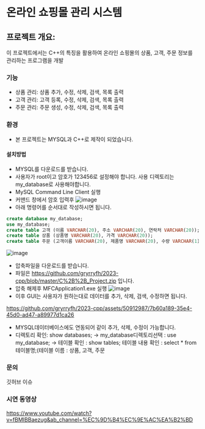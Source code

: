 # 온라인 쇼핑몰 관리 시스템
## 프로젝트 개요:
  이 프로젝트에서는 C++의 특징을 활용하여 온라인 쇼핑몰의 상품, 고객, 주문 정보를 관리하는 프로그램을 개발
### 기능
* 상품 관리: 상품 추가, 수정, 삭제, 검색, 목록 출력
* 고객 관리: 고객 등록, 수정, 삭제, 검색, 목록 출력
* 주문 관리: 주문 생성, 수정, 삭제, 검색, 목록 출력

### 환경
* 본 프로젝트는 MYSQL과 C++로 제작이 되었습니다.

#### 설치방법
* MYSQL를 다운로드를 받습니다.
* 사용자가 root이고 암호가 123456로 설정해야 합니다. 사용 디렉토리는 my_database로 사용해야합니다.
* MySQL Command Line Client 실행
* 커맨드 창에서 암호 입력후
![image](https://github.com/gryrryfh/2023-cpp/assets/50912987/bc968edd-401c-4e5f-ae4c-536acbda1f51)
*  아래 명령어를 순서대로 작성하시면 됩니다.

```SQL
create database my_database;
use my_database;
create table 고객 (이름 VARCHAR(20), 주소 VARCHAR(20), 연락처 VARCHAR(20));
create table 상품 (상품명 VARCHAR(20), 가격 VARCHAR(20));
create table 주문 (고객이름 VARCHAR(20), 제품명 VARCHAR(20), 수량 VARCHAR(1));
```
![image](https://github.com/gryrryfh/2023-cpp/assets/50912987/b3107a5f-e05b-4c71-87bb-3aedfe121440)
* 압축파일을 다운로드를 받습니다.
* 파일은 https://github.com/gryrryfh/2023-cpp/blob/master/C%2B%2B_Project.zip 입니다.
* 압축 해제후 MFCApplication1.exe 실행
![image](https://github.com/gryrryfh/2023-cpp/assets/50912987/bb59648f-dcea-4a5d-9e36-ba87b854353b)
* 이후 GUI는 사용자가 원하는대로 데이터를 추가, 삭제, 검색, 수정하면 됩니다.

https://github.com/gryrryfh/2023-cpp/assets/50912987/7b60a189-35e4-45d0-ad47-a89977d1ca26

* MYSQL데이터베이스에도 연동되어 같이 추가, 삭제, 수정이 가능합니다.
* 디렉토리 확인: show databases; -> my_database디렉토리선택 : use my_database;  -> 테이블 확인 : show tables; 테이블 내용 확인 : select * from 테이블명;(테이블 이름 : 상품, 고객, 주문

### 문의
깃허브 이슈

### 시연 동영상
https://www.youtube.com/watch?v=fBMIBBaezug&ab_channel=%EC%9D%B4%EC%9E%AC%EA%B2%BD
